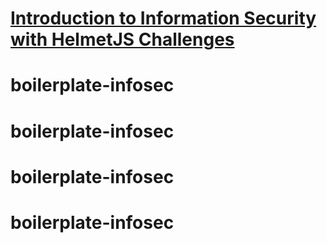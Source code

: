 # [Introduction to Information Security with HelmetJS Challenges](https://www.freecodecamp.org/learn/information-security/information-security-with-helmetjs/)
# boilerplate-infosec
# boilerplate-infosec
# boilerplate-infosec
# boilerplate-infosec
